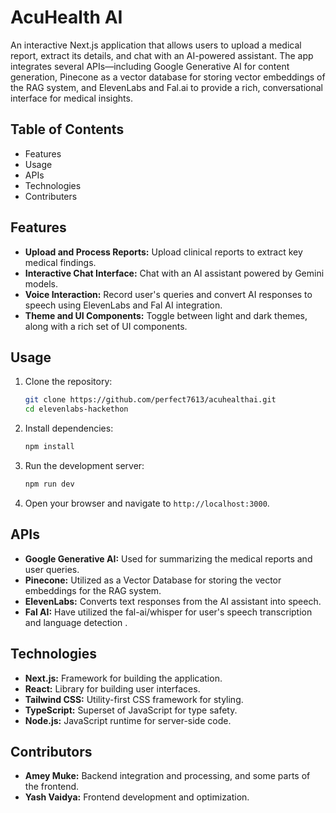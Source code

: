 # AcuHealth AI

An interactive Next.js application that allows users to upload a medical report, extract its details, and chat with an AI-powered assistant. The app integrates several APIs—including Google Generative AI for content generation, Pinecone as a vector database for storing vector embeddings of the RAG system, and ElevenLabs and Fal.ai to provide a rich, conversational interface for medical insights.

## Table of Contents

- Features
- Usage
- APIs
- Technologies
- Contributers

## Features

- **Upload and Process Reports:** Upload clinical reports to extract key medical findings.
- **Interactive Chat Interface:** Chat with an AI assistant powered by Gemini models.
- **Voice Interaction:** Record user's queries and convert AI responses to speech using ElevenLabs and Fal AI integration.
- **Theme and UI Components:** Toggle between light and dark themes, along with a rich set of UI components.

## Usage

1. Clone the repository:
    ```bash
    git clone https://github.com/perfect7613/acuhealthai.git
    cd elevenlabs-hackethon
    ```

2. Install dependencies:
    ```bash
    npm install
    ```

3. Run the development server:
    ```bash
    npm run dev
    ```

4. Open your browser and navigate to `http://localhost:3000`.

## APIs

- **Google Generative AI:** Used for summarizing the medical reports and user queries.
- **Pinecone:** Utilized as a Vector Database for storing the vector embeddings for the RAG system.
- **ElevenLabs:** Converts text responses from the AI assistant into speech.
- **Fal AI:** Have utilized the fal-ai/whisper for user's speech transcription and language detection .

## Technologies

- **Next.js:** Framework for building the application.
- **React:** Library for building user interfaces.
- **Tailwind CSS:** Utility-first CSS framework for styling.
- **TypeScript:** Superset of JavaScript for type safety.
- **Node.js:** JavaScript runtime for server-side code.

## Contributors

- **Amey Muke:** Backend integration and processing, and some parts of the frontend.
- **Yash Vaidya:** Frontend development and optimization.
